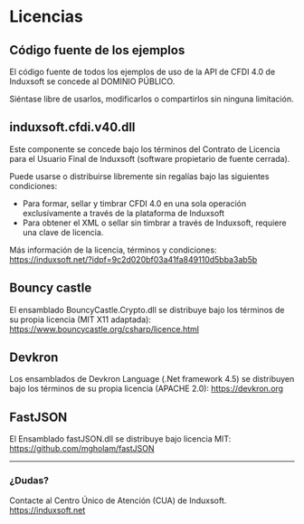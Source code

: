 # Licencias
## Código fuente de los ejemplos
El código fuente de todos los ejemplos de uso de la API de CFDI 4.0 de Induxsoft se concede al DOMINIO PÚBLICO.

Siéntase libre de usarlos, modificarlos o compartirlos sin ninguna limitación.

## induxsoft.cfdi.v40.dll
Este componente se concede bajo los términos del Contrato de Licencia para el Usuario Final de Induxsoft (software propietario de fuente cerrada).

Puede usarse o distribuirse libremente sin regalías bajo las siguientes condiciones:

* Para formar, sellar y timbrar CFDI 4.0 en una sola operación exclusívamente a través de la plataforma de Induxsoft
* Para obtener el XML o sellar sin timbrar a través de Induxsoft, requiere una clave de licencia.

Más información de la licencia, términos y condiciones: https://induxsoft.net/?idpf=9c2d020bf03a41fa849110d5bba3ab5b

## Bouncy castle
El ensamblado BouncyCastle.Crypto.dll se distribuye bajo los términos de su propia licencia (MIT X11 adaptada): https://www.bouncycastle.org/csharp/licence.html

## Devkron
Los ensamblados de Devkron Language (.Net framework 4.5) se distribuyen bajo los términos de su propia licencia (APACHE 2.0): https://devkron.org

## FastJSON
El Ensamblado fastJSON.dll se distribuye bajo licencia MIT: https://github.com/mgholam/fastJSON

-------------

### ¿Dudas?
Contacte al Centro Único de Atención (CUA) de Induxsoft.
https://induxsoft.net

